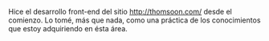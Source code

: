Hice el desarrollo front-end del sitio http://thomsoon.com/ desde el comienzo. 
Lo tomé, más que nada, como una práctica de los conocimientos que estoy adquiriendo en ésta área.

